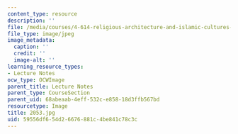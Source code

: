 ```yaml
---
content_type: resource
description: ''
file: /media/courses/4-614-religious-architecture-and-islamic-cultures-fall-2002/59556df654d26676881c4be841c78c3c_2053.jpg
file_type: image/jpeg
image_metadata:
  caption: ''
  credit: ''
  image-alt: ''
learning_resource_types:
- Lecture Notes
ocw_type: OCWImage
parent_title: Lecture Notes
parent_type: CourseSection
parent_uid: 68abeaab-4eff-532c-e858-18d3ffb567bd
resourcetype: Image
title: 2053.jpg
uid: 59556df6-54d2-6676-881c-4be841c78c3c
---
```

